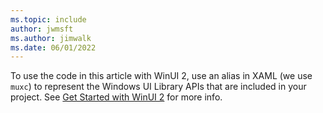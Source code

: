 ```yaml
---
ms.topic: include
author: jwmsft
ms.author: jimwalk
ms.date: 06/01/2022
---
```

To use the code in this article with WinUI 2, use an alias in XAML (we use `muxc`) to represent the Windows UI Library APIs that are included in your project. See [Get Started with WinUI 2](/windows/apps/winui/winui2/getting-started) for more info.